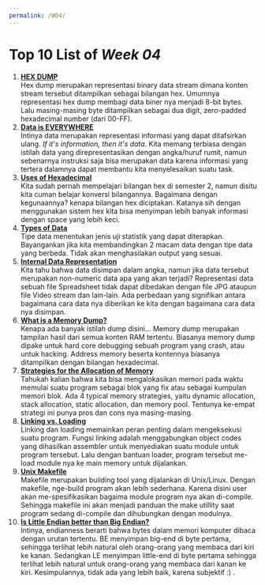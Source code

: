 ```yaml
---
permalink: /W04/
---
```


# Top 10 List of _Week 04_

1. [**HEX DUMP**](https://www.geeksforgeeks.org/hexdump-command-in-linux-with-examples/)<br>
Hex dump merupakan representasi binary data stream dimana konten stream tersebut ditampilkan sebagai bilangan hex. Umumnya representasi hex dump membagi data biner nya menjadi 8-bit bytes. Lalu masing-masing byte ditampilkan sebagai dua digit, zero-padded hexadecimal number (dari 00-FF).
2. [**Data is EVERYWHERE**](https://www.tutorialspoint.com/computer_fundamentals/computer_data.htm)<br>
Intinya data merupakan representasi informasi yang dapat ditafsirkan ulang. _If it's information, then it's data_. Kita memang terbiasa dengan istilah data yang direpresentasikan dengan angka/huruf rumit, namun sebenarnya instruksi saja bisa merupakan data karena informasi yang tertera dalamnya dapat membantu kita menyelesaikan suatu task.
3. [**Uses of Hexadecimal**](https://teachcomputerscience.com/uses-of-hexadecimal/)<br>
Kita sudah pernah mempelajari bilangan hex di semester 2, namun disitu kita cuman belajar konversi bilangannya. Bagaimana dengan kegunaannya? kenapa bilangan hex diciptakan. Katanya sih dengan menggunakan sistem hex kita bisa menyimpan lebih banyak informasi dengan space yang lebih keci.
4. [**Types of Data**](https://derangedphysiology.com/main/cicm-primary-exam/required-reading/research-methods-and-statistics/Chapter%203.0.1/different-types-data)<br>
Tipe data menentukan jenis uji statistik yang dapat diterapkan. Bayangankan jika kita membandingkan 2 macam data dengan tipe data yang berbeda. Tidak akan menghasilakan output yang sesuai.
5. [**Internal Data Representation**](http://www.intro2cs.com/uploads/2/9/3/8/2938138/lecture_7-17-2.pdf)<br>
Kita tahu bahwa data disimpan dalam angka, namun jika data tersebut merupakan non-numeric data apa yang akan terjadi? Representasi data sebuah file Spreadsheet tidak dapat dibedakan dengan file JPG ataupun file Video stream dan lain-lain. Ada perbedaan yang signifikan antara bagaimana cara data nya diberikan ke kita dengan bagaimana cara data nya disimpan.
6. [**What is a Memory Dump?**](http://www.intro2cs.com/uploads/2/9/3/8/2938138/lecture_7-17-2.pdf)<br>
Kenapa ada banyak istilah dump disini... Memory dump merupakan tampilan hasil dari semua konten RAM tertentu. Biasanya memory dump dipake untuk hard core debugging sebuah program yang crash, atau untuk hacking. Address memory beserta kontennya biasanya ditampilkan dengan bilangan hexadecimal.
7. [**Strategies for the Allocation of Memory**](https://www.modernescpp.com/index.php/strategies-for-the-allocation-of-memory)<br>
Tahukah kalian bahwa kita bisa mengalokasikan memori pada waktu memulai suatu program sebagai blok yang fix atau sebagai kumpulan memori blok. Ada 4 typical memory strategies, yaitu dynamic allocation, stack allocation, static allocation, dan memory pool. Tentunya ke-empat strategi ini punya pros dan cons nya masing-masing.
8. [**Linking vs. Loading**](https://www.baeldung.com/cs/dynamic-linking-vs-dynamic-loading)<br>
Linking dan loading memainkan peran penting dalam mengeksekusi suatu program. Fungsi linking adalah menggabungkan object codes yang dihasilkan assembler untuk menyediakan suatu module untuk program tersebut. Lalu dengan bantuan loader, program tersebut me-load module nya ke main memory untuk dijalankan.
9. [**Unix Makefile**](https://www.tutorialspoint.com/makefile/index.htm)<br>
Makefile merupakan building tool yang dijalankan di Unix/Linux. Dengan makefile, nge-build program akan lebih sederhana. Karena disini user akan me-spesifikasikan bagaima module program nya akan di-compile. Sehingga makefile ini akan menjadi panduan the make utillity saat program sedang di-compile dan dihubungkan dengan modulnya.
10. [**Is Little Endian better than Big Endian?**](https://www.freecodecamp.org/news/what-is-endianness-big-endian-vs-little-endian/)<br>
Intinya, endianness berarti bahwa bytes dalam memori komputer dibaca dengan urutan tertentu. BE menyimpan big-end di byte pertama, sehingga terlihat lebih natural oleh orang-orang yang membaca dari kiri ke kanan. Sedangkan LE menyimpan little-end di byte pertama sehingga terlihat lebih natural untuk orang-orang yang membaca dari kanan ke kiri. Kesimpulannya, tidak ada yang lebih baik, karena subjektif :) .

